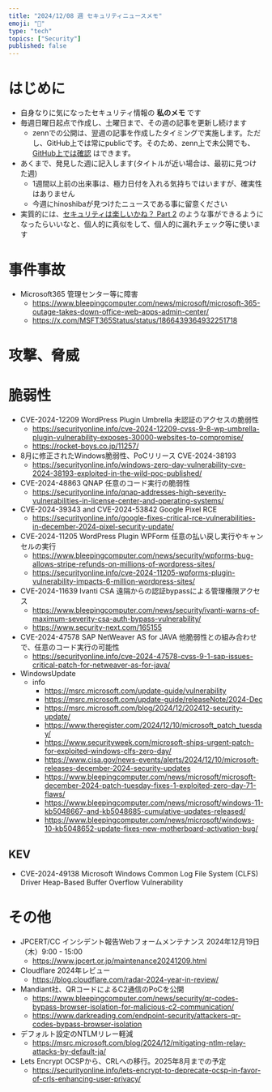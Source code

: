 ```yaml
---
title: "2024/12/08 週 セキュリティニュースメモ"
emoji: "🔖"
type: "tech"
topics: ["Security"]
published: false
---
```


# はじめに
* 自身なりに気になったセキュリティ情報の **私のメモ** です
* 毎週日曜日起点で作成し、土曜日まで、その週の記事を更新し続けます
    * zennでの公開は、翌週の記事を作成したタイミングで実施します。ただし、GitHub上では常にpublicです。そのため、zenn上で未公開でも、[GitHub上では確認](https://github.com/hinoshiba/zenn.dev/tree/main/articles) はできます。
* あくまで、発見した週に記入します(タイトルが近い場合は、最初に見つけた週)
    * 1週間以上前の出来事は、極力日付を入れる気持ちではいますが、確実性はありません
    * 今週にhinoshibaが見つけたニュースである事に留意ください
* 実質的には、[セキュリティは楽しいかね？ Part 2](https://negi.hatenablog.com/) のような事ができるようになったらいいなと、個人的に真似をして、個人的に漏れチェック等に使います

# 事件事故

* Microsoft365 管理センター等に障害
    * https://www.bleepingcomputer.com/news/microsoft/microsoft-365-outage-takes-down-office-web-apps-admin-center/
    * https://x.com/MSFT365Status/status/1866439364932251718

# 攻撃、脅威

# 脆弱性

* CVE-2024-12209 WordPress Plugin Umbrella 未認証のアクセスの脆弱性
    * https://securityonline.info/cve-2024-12209-cvss-9-8-wp-umbrella-plugin-vulnerability-exposes-30000-websites-to-compromise/
    * https://rocket-boys.co.jp/11257/
* 8月に修正されたWindows脆弱性、PoCリリース CVE-2024-38193
    * https://securityonline.info/windows-zero-day-vulnerability-cve-2024-38193-exploited-in-the-wild-poc-published/
* CVE-2024-48863 QNAP 任意のコード実行の脆弱性
    * https://securityonline.info/qnap-addresses-high-severity-vulnerabilities-in-license-center-and-operating-systems/
* CVE-2024-39343 and CVE-2024-53842 Google Pixel RCE
    * https://securityonline.info/google-fixes-critical-rce-vulnerabilities-in-december-2024-pixel-security-update/
* CVE-2024-11205 WordPress Plugin WPForm 任意の払い戻し実行やキャンセルの実行
    * https://www.bleepingcomputer.com/news/security/wpforms-bug-allows-stripe-refunds-on-millions-of-wordpress-sites/
    * https://securityonline.info/cve-2024-11205-wpforms-plugin-vulnerability-impacts-6-million-wordpress-sites/
* CVE-2024-11639 Ivanti CSA 遠隔からの認証bypassによる管理権限アクセス
    * https://www.bleepingcomputer.com/news/security/ivanti-warns-of-maximum-severity-csa-auth-bypass-vulnerability/
    * https://www.security-next.com/165155
* CVE-2024-47578 SAP NetWeaver AS for JAVA 他脆弱性との組み合わせで、任意のコード実行の可能性
    * https://securityonline.info/cve-2024-47578-cvss-9-1-sap-issues-critical-patch-for-netweaver-as-for-java/
* WindowsUpdate
    * info
        * https://msrc.microsoft.com/update-guide/vulnerability
        * https://msrc.microsoft.com/update-guide/releaseNote/2024-Dec
        * https://msrc.microsoft.com/blog/2024/12/202412-security-update/
        * https://www.theregister.com/2024/12/10/microsoft_patch_tuesday/
        * https://www.securityweek.com/microsoft-ships-urgent-patch-for-exploited-windows-clfs-zero-day/
        * https://www.cisa.gov/news-events/alerts/2024/12/10/microsoft-releases-december-2024-security-updates
        * https://www.bleepingcomputer.com/news/microsoft/microsoft-december-2024-patch-tuesday-fixes-1-exploited-zero-day-71-flaws/
        * https://www.bleepingcomputer.com/news/microsoft/windows-11-kb5048667-and-kb5048685-cumulative-updates-released/
        * https://www.bleepingcomputer.com/news/microsoft/windows-10-kb5048652-update-fixes-new-motherboard-activation-bug/

## KEV
* CVE-2024-49138 Microsoft Windows Common Log File System (CLFS) Driver Heap-Based Buffer Overflow Vulnerability

# その他

* JPCERT/CC インシデント報告Webフォームメンテナンス 2024年12月19日（木）9:00 - 15:00
    * https://www.jpcert.or.jp/maintenance20241209.html
* Cloudflare 2024年レビュー
    * https://blog.cloudflare.com/radar-2024-year-in-review/
* Mandiant社、QRコードによるC2通信のPoCを公開
    * https://www.bleepingcomputer.com/news/security/qr-codes-bypass-browser-isolation-for-malicious-c2-communication/
    * https://www.darkreading.com/endpoint-security/attackers-qr-codes-bypass-browser-isolation
* デフォルト設定のNTLMリレー軽減
    * https://msrc.microsoft.com/blog/2024/12/mitigating-ntlm-relay-attacks-by-default-ja/
* Lets Encrypt OCSPから、CRLへの移行。2025年8月までの予定
    * https://securityonline.info/lets-encrypt-to-deprecate-ocsp-in-favor-of-crls-enhancing-user-privacy/
